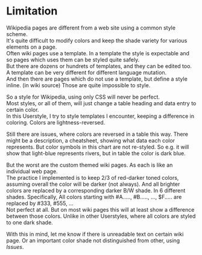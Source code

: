 # Limitation
Wikipedia pages are different from a web site using a common style scheme.  
It's quite difficult to modify colors and keep the shade variety for various elements on a page.  
Often wiki pages use a template. In a template the style is expectable and so pages which uses them can be styled quite safely.  
But there are dozens or hundrets of templates, and they can be edited too.  
A template can be very different for different language mutation.  
And then there are pages which do not use a template, but define a style inline. (in wiki source) Those are quite impossible to style.  

So a style for Wikipedia, using only CSS will never be perfect.  
Most styles, or all of them, will just change a table heading and data entry to certain color.  
In this Userstyle, I try to style templates I encounter, keeping a difference in coloring. Colors are lightness-reversed.

Still there are issues, where colors are reversed in a table this way. There might be a description, a cheatsheet, showing what data each color represents.
But color symbols in this chart are not re-styled. So e.g. it will show that light-blue represents rivers, but in table the color is dark blue.  

But the worst are the custom themed wiki pages. As each is like an individual web page.  
The practice I implemented is to keep 2/3 of red-darker toned colors, assuming overall the color will be darker (not always).
And all brighter colors are replaced by a corresponding darker B/W shade. In 6 different shades.
Specifically, All colors starting with #A....., #B....., ..., $F..... are replaced by #333, #555, ...  
Not perfect at all. But on most wiki pages this will at least show a difference between those colors. Unlike in other Userstyles, where all colors are styled to one dark shade.

With this in mind, let me know if there is unreadable text on certain wiki page. Or an important color shade not distinguished from other, using _Issues_.

